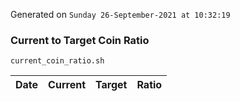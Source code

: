 Generated on `Sunday 26-September-2021 at 10:32:19`

### Current to Target Coin Ratio
`current_coin_ratio.sh`

Date|Current|Target|Ratio
---|---|---|---

